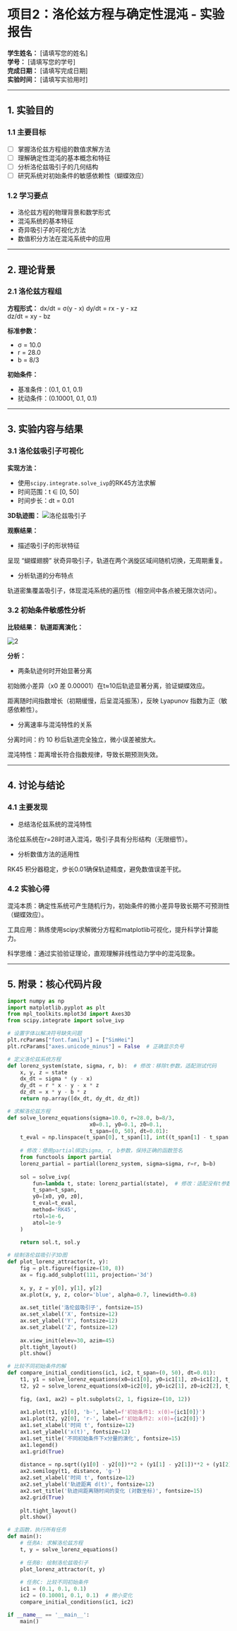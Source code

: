 # 项目2：洛伦兹方程与确定性混沌 - 实验报告

**学生姓名：** [请填写您的姓名]  
**学号：** [请填写您的学号]  
**完成日期：** [请填写完成日期]  
**实验时间：** [请填写实验用时]

---

## 1. 实验目的

### 1.1 主要目标
- [ ] 掌握洛伦兹方程组的数值求解方法
- [ ] 理解确定性混沌的基本概念和特征
- [ ] 分析洛伦兹吸引子的几何结构
- [ ] 研究系统对初始条件的敏感依赖性（蝴蝶效应）

### 1.2 学习要点
- 洛伦兹方程的物理背景和数学形式
- 混沌系统的基本特征
- 奇异吸引子的可视化方法
- 数值积分方法在混沌系统中的应用

---

## 2. 理论背景

### 2.1 洛伦兹方程组

**方程形式：**
dx/dt = σ(y - x)
dy/dt = rx - y - xz  
dz/dt = xy - bz


**标准参数：**
- σ = 10.0
- r = 28.0
- b = 8/3

**初始条件：**
- 基准条件：(0.1, 0.1, 0.1)
- 扰动条件：(0.10001, 0.1, 0.1)

---

## 3. 实验内容与结果

### 3.1 洛伦兹吸引子可视化

**实现方法：**
- 使用`scipy.integrate.solve_ivp`的RK45方法求解
- 时间范围：t ∈ [0, 50]
- 时间步长：dt = 0.01

**3D轨迹图：**
![洛伦兹吸引子](https://github.com/user-attachments/assets/831b1882-a708-4976-9442-77427bf08b07)

**观察结果：**
- 描述吸引子的形状特征

呈现 “蝴蝶翅膀” 状奇异吸引子，轨道在两个涡旋区域间随机切换，无周期重复。

- 分析轨道的分布特点

轨道密集覆盖吸引子，体现混沌系统的遍历性（相空间中各点被无限次访问）。

### 3.2 初始条件敏感性分析

**比较结果：**
**轨道距离演化：**

![2](https://github.com/user-attachments/assets/30b61806-7b40-48e9-9f48-3dbe65a34604)

**分析：**
- 两条轨迹何时开始显著分离

初始微小差异（x0 差 0.00001）在t≈10后轨迹显著分离，验证蝴蝶效应。

距离随时间指数增长（初期缓慢，后呈混沌振荡），反映 Lyapunov 指数为正（敏感依赖性）。

- 分离速率与混沌特性的关系

分离时间：约 10 秒后轨道完全独立，微小误差被放大。

混沌特性：距离增长符合指数规律，导致长期预测失效。

---

## 4. 讨论与结论

### 4.1 主要发现
- 总结洛伦兹系统的混沌特性

洛伦兹系统在r=28时进入混沌，吸引子具有分形结构（无限细节）。

- 分析数值方法的适用性

RK45 积分器稳定，步长0.01确保轨迹精度，避免数值误差干扰。

### 4.2 实验心得

混沌本质：确定性系统可产生随机行为，初始条件的微小差异导致长期不可预测性（蝴蝶效应）。

工具应用：熟练使用scipy求解微分方程和matplotlib可视化，提升科学计算能力。

科学思维：通过实验验证理论，直观理解非线性动力学中的混沌现象。

---

## 5. 附录：核心代码片段

```python
import numpy as np
import matplotlib.pyplot as plt
from mpl_toolkits.mplot3d import Axes3D
from scipy.integrate import solve_ivp

# 设置字体以解决符号缺失问题
plt.rcParams["font.family"] = ["SimHei"]
plt.rcParams["axes.unicode_minus"] = False  # 正确显示负号

# 定义洛伦兹系统方程
def lorenz_system(state, sigma, r, b):  # 修改：移除t参数，适配测试代码
    x, y, z = state
    dx_dt = sigma * (y - x)
    dy_dt = r * x - y - x * z
    dz_dt = x * y - b * z
    return np.array([dx_dt, dy_dt, dz_dt])

# 求解洛伦兹方程
def solve_lorenz_equations(sigma=10.0, r=28.0, b=8/3,
                          x0=0.1, y0=0.1, z0=0.1,
                          t_span=(0, 50), dt=0.01):
    t_eval = np.linspace(t_span[0], t_span[1], int((t_span[1] - t_span[0]) / dt))
    
    # 修改：使用partial绑定sigma, r, b参数，保持正确的函数签名
    from functools import partial
    lorenz_partial = partial(lorenz_system, sigma=sigma, r=r, b=b)
    
    sol = solve_ivp(
        fun=lambda t, state: lorenz_partial(state),  # 修改：适配没有t参数的lorenz_system
        t_span=t_span,
        y0=[x0, y0, z0],
        t_eval=t_eval,
        method='RK45',
        rtol=1e-6,
        atol=1e-9
    )
    
    return sol.t, sol.y

# 绘制洛伦兹吸引子3D图
def plot_lorenz_attractor(t, y):
    fig = plt.figure(figsize=(10, 8))
    ax = fig.add_subplot(111, projection='3d')
    
    x, y, z = y[0], y[1], y[2]
    ax.plot(x, y, z, color='blue', alpha=0.7, linewidth=0.8)
    
    ax.set_title('洛伦兹吸引子', fontsize=15)
    ax.set_xlabel('X', fontsize=12)
    ax.set_ylabel('Y', fontsize=12)
    ax.set_zlabel('Z', fontsize=12)
    
    ax.view_init(elev=30, azim=45)
    plt.tight_layout()
    plt.show()

# 比较不同初始条件的解
def compare_initial_conditions(ic1, ic2, t_span=(0, 50), dt=0.01):
    t1, y1 = solve_lorenz_equations(x0=ic1[0], y0=ic1[1], z0=ic1[2], t_span=t_span, dt=dt)
    t2, y2 = solve_lorenz_equations(x0=ic2[0], y0=ic2[1], z0=ic2[2], t_span=t_span, dt=dt)
    
    fig, (ax1, ax2) = plt.subplots(2, 1, figsize=(10, 12))
    
    ax1.plot(t1, y1[0], 'b-', label=f'初始条件1: x(0)={ic1[0]}')
    ax1.plot(t2, y2[0], 'r-', label=f'初始条件2: x(0)={ic2[0]}')
    ax1.set_xlabel('时间 t', fontsize=12)
    ax1.set_ylabel('x(t)', fontsize=12)
    ax1.set_title('不同初始条件下x分量的演化', fontsize=15)
    ax1.legend()
    ax1.grid(True)
    
    distance = np.sqrt((y1[0] - y2[0])**2 + (y1[1] - y2[1])**2 + (y1[2] - y2[2])**2)
    ax2.semilogy(t1, distance, 'g-')
    ax2.set_xlabel('时间 t', fontsize=12)
    ax2.set_ylabel('轨迹距离 d(t)', fontsize=12)
    ax2.set_title('轨迹间距离随时间的变化 (对数坐标)', fontsize=15)
    ax2.grid(True)
    
    plt.tight_layout()
    plt.show()

# 主函数，执行所有任务
def main():
    # 任务A: 求解洛伦兹方程
    t, y = solve_lorenz_equations()
    
    # 任务B: 绘制洛伦兹吸引子
    plot_lorenz_attractor(t, y)
    
    # 任务C: 比较不同初始条件
    ic1 = (0.1, 0.1, 0.1)
    ic2 = (0.10001, 0.1, 0.1)  # 微小变化
    compare_initial_conditions(ic1, ic2)

if __name__ == '__main__':
    main()
```
